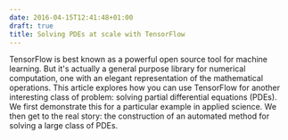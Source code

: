 ```yaml
---
date: 2016-04-15T12:41:48+01:00
draft: true
title: Solving PDEs at scale with TensorFlow
---
```


TensorFlow is best known as a powerful open source tool for machine
learning. But it's actually a general purpose library for numerical
computation, one with an elegant representation of the mathematical
operations. This article explores how you can use TensorFlow for
another interesting class of problem: solving partial differential
equations (PDEs). We first demonstrate this for a particular example
in applied science. We then get to the real story: the construction of
an automated method for solving a large class of PDEs.
